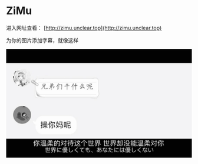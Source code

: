 ﻿# ZiMu
进入网址查看： [http://zimu.unclear.top](http://zimu.unclear.top)  

为你的图片添加字幕，就像这样  

![img](/images/index.jpg)

